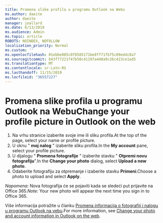 ```yaml
---
title: Promena slike profila u programu Outlook na Webu
ms.author: daeite
author: daeite
manager: joallard
ms.date: 6/13/2019
ms.audience: Admin
ms.topic: article
ROBOTS: NOINDEX, NOFOLLOW
localization_priority: Normal
ms.custom: ''
ms.openlocfilehash: 01ebbe085c0f8585171be8ff71fbf5c09eddc8a7
ms.sourcegitcommit: b43f77221f47b50c41197a448a9c26c423ce1ad5
ms.translationtype: MT
ms.contentlocale: sr-Latn-RS
ms.lasthandoff: 11/15/2019
ms.locfileid: "36557227"
---
```

# <a name="change-your-profile-picture-in-outlook-on-the-web"></a><span data-ttu-id="834fc-102">Promena slike profila u programu Outlook na Webu</span><span class="sxs-lookup"><span data-stu-id="834fc-102">Change your profile picture in Outlook on the web</span></span>

1. <span data-ttu-id="834fc-103">Na vrhu stranice izaberite svoje ime ili sliku profila.</span><span class="sxs-lookup"><span data-stu-id="834fc-103">At the top of the page, select your name or profile picture.</span></span>
1. <span data-ttu-id="834fc-104">U oknu " **moj nalog** " izaberite sliku profila.</span><span class="sxs-lookup"><span data-stu-id="834fc-104">In the **My account** pane, select your profile picture.</span></span>
1. <span data-ttu-id="834fc-105">U dijalogu " **Promena fotografije** " izaberite stavku " **Otpremi novu fotografiju**".</span><span class="sxs-lookup"><span data-stu-id="834fc-105">In the **Change your photo** dialog, select **Upload a new photo**.</span></span>
1. <span data-ttu-id="834fc-106">Odaberite fotografiju za otpremanje i izaberite stavku **Primeni**.</span><span class="sxs-lookup"><span data-stu-id="834fc-106">Choose a photo to upload and select **Apply**.</span></span>

<span data-ttu-id="834fc-107">*Napomena:* Nova fotografija će se pojaviti kada se sledeći put prijavite na Office 365.</span><span class="sxs-lookup"><span data-stu-id="834fc-107">*Note:* Your new photo will appear the next time you sign in to Office 365.</span></span>

<span data-ttu-id="834fc-108">Više informacija potražite u članku [Promena informacija o fotografiji i nalogu u programu Outlook na vebu](https://support.office.com/article/b2dbb289-851d-4bed-93c3-3e136f5659ec).</span><span class="sxs-lookup"><span data-stu-id="834fc-108">For more information, see [Change your photo and account information in Outlook on the web](https://support.office.com/article/b2dbb289-851d-4bed-93c3-3e136f5659ec).</span></span>